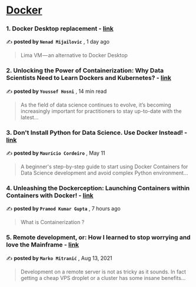 
<h1><a href=https://medium.com/tag/docker/recommended target="_blank" rel="noopener noreferrer">Docker</a></h1>
<h3>1. Docker Desktop replacement - <a href=https://medium.com/qantas-engineering-blog/docker-desktop-replacement-7d86529e82da?source=tag_recommended_feed---------0-84----------docker----------827683ef_b642_4c56_9135_8a97faea9ea8------- target="_blank" rel="noopener noreferrer">link</a></h3>

✍️ **posted by `Nenad Mijailovic`** <date> , 1 day ago</date>

<blockquote>Lima VM — an alternative to Docker Desktop</blockquote>

<h3>2. Unlocking the Power of Containerization: Why Data Scientists Need to Learn Dockers and Kubernetes? - <a href=https://medium.com/gitconnected/unlocking-the-power-of-containerization-why-data-scientists-need-to-learn-dockers-and-kubernetes-b112456c62fc?source=tag_recommended_feed---------1-107----------docker----------827683ef_b642_4c56_9135_8a97faea9ea8------- target="_blank" rel="noopener noreferrer">link</a></h3>

✍️ **posted by `Youssef Hosni`** <date> , 14 min read</date>

<blockquote>As the field of data science continues to evolve, it’s becoming increasingly important for practitioners to stay up-to-date with the latest…</blockquote>

<h3>3. Don't Install Python for Data Science. Use Docker Instead! - <a href=https://medium.com/better-programming/dont-install-python-for-data-science-use-docker-instead-bb61c585febc?source=tag_recommended_feed---------2-85----------docker----------827683ef_b642_4c56_9135_8a97faea9ea8------- target="_blank" rel="noopener noreferrer">link</a></h3>

✍️ **posted by `Maurício Cordeiro`** <date> , May 11</date>

<blockquote>A beginner's step-by-step guide to start using Docker Containers for Data Science development and avoid complex Python environment…</blockquote>

<h3>4. Unleashing the Dockerception: Launching Containers within Containers with Docker! - <a href=https://medium.com/@pramodgupta12378/unleashing-the-dockerception-launching-containers-within-containers-with-docker-d5ebd3925da4?source=tag_recommended_feed---------3-84----------docker----------827683ef_b642_4c56_9135_8a97faea9ea8------- target="_blank" rel="noopener noreferrer">link</a></h3>

✍️ **posted by `Pramod Kumar Gupta`** <date> , 7 hours ago</date>

<blockquote>What is Containerization ?</blockquote>

<h3>5. Remote development, or: How I learned to stop worrying and love the Mainframe - <a href=https://medium.com/homullus/remote-development-or-how-i-learned-to-stop-worrying-and-love-the-mainframe-90165147a57d?source=tag_recommended_feed---------4-107----------docker----------827683ef_b642_4c56_9135_8a97faea9ea8------- target="_blank" rel="noopener noreferrer">link</a></h3>

✍️ **posted by `Marko Mitranić`** <date> , Aug 13, 2021</date>

<blockquote>Development on a remote server is not as tricky as it sounds. In fact getting a cheap VPS droplet or a cluster has some insane benefits…</blockquote>

